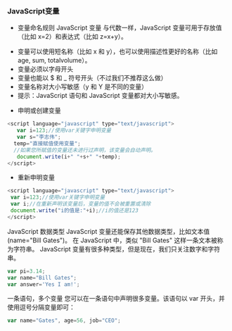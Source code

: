 ### JavaScript变量


* 变量命名规则
JavaScript 变量
与代数一样，JavaScript 变量可用于存放值（比如 x=2）和表达式（比如 z=x+y）。
- 变量可以使用短名称（比如 x 和 y），也可以使用描述性更好的名称（比如 age, sum, totalvolume）。
- 变量必须以字母开头
- 变量也能以 $ 和 _ 符号开头（不过我们不推荐这么做）
- 变量名称对大小写敏感（y 和 Y 是不同的变量）
- 提示：JavaScript 语句和 JavaScript 变量都对大小写敏感。




* 申明或创建变量
```js
<script language="javascript" type="text/javascript">
   var i=123;//使用var关键字申明变量  
   var s="李志伟";
  temp="直接赋值使用变量";
  //如果您所赋值的变量还未进行过声明，该变量会自动声明。
   document.write(i+" "+s+" "+temp);
</script>

```
* 重新申明变量
```js
<script language="javascript" type="text/javascript">
 var i=123;//使用var关键字申明变量  
 var i;//在重新声明该变量后，变量的值不会被重置或清除
 document.write("i的值是:"+i);//i的值还是123
</script>

```
JavaScript 数据类型
JavaScript 变量还能保存其他数据类型，比如文本值 (name="Bill Gates")。
在 JavaScript 中，类似 "Bill Gates" 这样一条文本被称为字符串。
JavaScript 变量有很多种类型，但是现在，我们只关注数字和字符串。

```js
var pi=3.14;
var name="Bill Gates";
var answer='Yes I am!';
```



一条语句，多个变量
您可以在一条语句中声明很多变量。该语句以 var 开头，并使用逗号分隔变量即可：

```js
var name="Gates", age=56, job="CEO";
```
